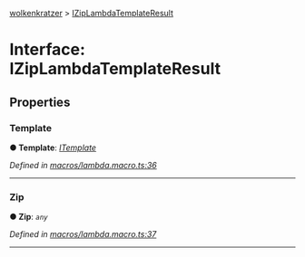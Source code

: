 [wolkenkratzer](../README.md) > [IZipLambdaTemplateResult](../interfaces/iziplambdatemplateresult.md)



# Interface: IZipLambdaTemplateResult


## Properties
<a id="template"></a>

###  Template

**●  Template**:  *[ITemplate](itemplate.md)* 

*Defined in [macros/lambda.macro.ts:36](https://github.com/arminhammer/wolkenkratzer/blob/95e243d/src/macros/lambda.macro.ts#L36)*





___

<a id="zip"></a>

###  Zip

**●  Zip**:  *`any`* 

*Defined in [macros/lambda.macro.ts:37](https://github.com/arminhammer/wolkenkratzer/blob/95e243d/src/macros/lambda.macro.ts#L37)*





___


